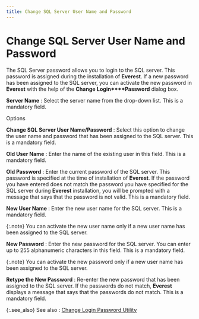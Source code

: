 ```yaml
---
title: Change SQL Server User Name and Password
---
```


# Change SQL Server User Name and Password


The SQL Server password allows you to login to the SQL server. This  password is assigned during the installation of **Everest**.  If a new password has been assigned to the SQL server, you can activate  the new password in **Everest** with  the help of the **Change** **Login****Password** dialog box.


**Server Name**
: Select the server name from the drop-down list.  This is a mandatory field.


Options


**Change SQL Server User Name/Password**
: Select this option to change the user name and password  that has been assigned to the SQL server. This is a mandatory field.


**Old User Name**
: Enter the name of the existing user in this field.  This is a mandatory field.


**Old Password**
: Enter the current password of the SQL server. This  password is specified at the time of installation of **Everest**.  If the password you have entered does not match the password you have  specified for the SQL server during **Everest**  installation, you will be prompted with a message that says that the password  is not valid. This is a mandatory field.


**New User Name**
: Enter the new user name for the SQL server. This  is a mandatory field.


{:.note}
You can activate the new user name only if  a new user name has been assigned to the SQL server.


**New Password**
: Enter the new password for the SQL server. You can  enter up to 255 alphanumeric characters in this field. This is a mandatory  field.


{:.note}
You can activate the new password only if a new user name has been assigned  to the SQL server.


**Retype the New Password**
: Re-enter the new password that has been assigned  to the SQL server. If the passwords do not match, **Everest**  displays a message that says that the passwords do not match. This is  a mandatory field.


{:.see_also}
See also
: [Change  Login Password Utility]({{site.advutl_baseurl}}/change-login-password-utility/change_login_password_utility.html)

